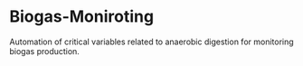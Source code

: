 # Biogas-Moniroting
Automation of critical variables related to anaerobic digestion for monitoring biogas production.
